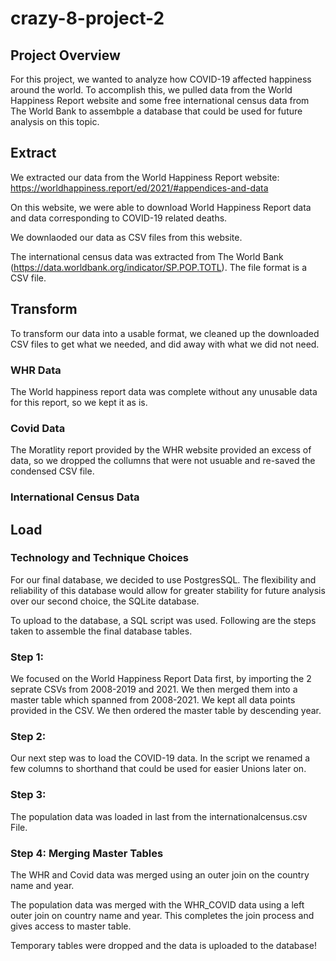 # crazy-8-project-2

## Project Overview
For this project, we wanted to analyze how COVID-19 affected happiness around the world. To accomplish this, we pulled data from the World Happiness Report website and some free international census data from The World Bank to assembple a database that could be used for future analysis on this topic.

## Extract
We extracted our data from the World Happiness Report website: https://worldhappiness.report/ed/2021/#appendices-and-data

On this website, we were able to download World Happiness Report data and data corresponding to COVID-19 related deaths. 

We downlaoded our data as CSV files from this website.

The international census data was extracted from The World Bank (https://data.worldbank.org/indicator/SP.POP.TOTL). The file format is a CSV file. 


## Transform
To transform our data into a usable format, we cleaned up the downloaded CSV files to get what we needed, and did away with what we did not need. 

### WHR Data
The World happiness report data was complete without any unusable data for this report, so we kept it as is. 

### Covid Data
The Moratlity report provided by the WHR website provided an excess of data, so we dropped the collumns that were not usuable and re-saved the condensed CSV file. 

### International Census Data



## Load

### Technology and Technique Choices
For our final database, we decided to use PostgresSQL. The flexibility and reliability of this database would allow for greater stability for future analysis over our second choice, the SQLite database. 

To upload to the database, a SQL script was used. Following are the steps taken to assemble the final database tables. 

### Step 1: 
We focused on the World Happiness Report Data first, by importing the 2 seprate CSVs from 2008-2019 and 2021. We then merged them into a master table which spanned from 2008-2021. We kept all data points provided in the CSV. We then ordered the master table by descending year. 

### Step 2: 
Our next step was to load the COVID-19 data. In the script we renamed a few columns to shorthand that could be used for easier Unions later on. 

### Step 3: 
The population data was loaded in last from the internationalcensus.csv File. 

### Step 4: Merging Master Tables
The WHR and Covid data was merged using an outer join on the country name and year. 

The population data was merged with the WHR_COVID data using a left outer join on country name and year. This completes the join process and gives access to master table. 

Temporary tables were dropped and the data is uploaded to the database! 


